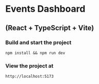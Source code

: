 # Events Dashboard 
## (React + TypeScript + Vite)


### Build and start the project
``` npm install && npm run dev ```

### View the project at
``` http://localhost:5173 ```